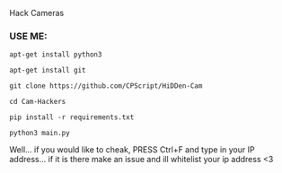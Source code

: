 Hack Cameras

<h3> USE ME: </h3>

`apt-get install python3`

`apt-get install git`

`git clone https://github.com/CPScript/HiDDen-Cam`

`cd Cam-Hackers`

`pip install -r requirements.txt`

`python3 main.py`

Well... if you would like to cheak, PRESS Ctrl+F and type in your IP address... if it is there make an issue and ill whitelist your ip address <3
